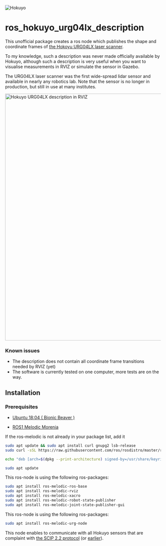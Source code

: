 <img src=https://www.hokuyo-aut.jp/assets/img/common/h_logo_fx.png alt="Hokuyo">

# ros_hokuyo_urg04lx_description

This unofficial package creates a ros node which  publishes the shape and coordinate frames of [the Hokoyu URG04LX laser scanner](https://www.hokuyo-aut.jp/search/single.php?serial=165).

To my knowledge, such a description was never made officially available by Hokuyo, although such a description is very useful when you want to visualise measurements in RVIZ or simulate the sensor in Gazebo.

The URG04LX laser scanner was the first wide-spread lidar sensor and available in nearly any robotics lab. Note that the sensor is no longer in production, but still in use at many institutes.

<img src=https://staff.fnwi.uva.nl/a.visser/research/atwork/2022/HokuyoRobotModel.png alt="Hokuyo URG04LX description in RVIZ" style="display:block; margin-right: 10px; ext-align=center;" width="800">
     
### Known issues

* The description does not contain all coordinate frame transitions needed by RVIZ (yet)
* The software is currently tested on one computer, more tests are on the way.

## Installation

### Prerequisites

* [Ubuntu 18:04 ( Bionic Beaver )](http://releases.ubuntu.com/bionic/)

* [ROS1 Melodic Morenia](http://wiki.ros.org/melodic/Installation/Ubuntu)

If the ros-melodic is not already in your package list, add it

```bash
sudo apt update && sudo apt install curl gnupg2 lsb-release
sudo curl -sSL https://raw.githubusercontent.com/ros/rosdistro/master/ros.key  -o /usr/share/keyrings/ros-archive-keyring.gpg

echo "deb [arch=$(dpkg --print-architecture) signed-by=/usr/share/keyrings/ros-archive-keyring.gpg] http://packages.ros.org/ros/ubuntu $(lsb_release -cs) main" | sudo tee /etc/apt/sources.list.d/ros-latest.list > /dev/null

sudo apt update
```

This ros-node is using the following ros-packages:


```bash
sudo apt install ros-melodic-ros-base
sudo apt install ros-melodic-rviz
sudo apt install ros-melodic-xacro
sudo apt install ros-melodic-robot-state-publisher
sudo apt install ros-melodic-joint-state-publisher-gui
```


This ros-node is using the following ros-packages:


```bash
sudo apt install ros-melodic-urg-node
```
This node enables to communicate with all Hokuyo sensors that are complaint with [the SCIP 2.2 protocol](https://www.robotshop.com/media/files/pdf/communication-protocol-utm-30lx-ew.pdf) (or [earlier](http://library.isr.ist.utl.pt/docs/roswiki/attachments/hokuyo_node/URG-Series_SCIP2_Compatible_Communication_Specification_ENG.pdf)).
